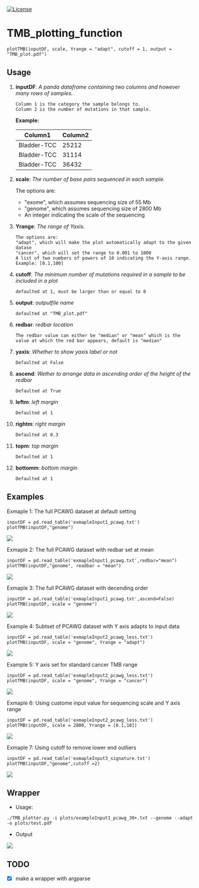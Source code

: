 [![License](https://img.shields.io/badge/License-BSD\%202--Clause-orange.svg)](https://opensource.org/licenses/BSD-2-Clause)


# TMB_plotting_function

```
plotTMB(inputDF, scale, Yrange = "adapt", cutoff = 1, output = "TMB_plot.pdf")
```
## Usage

1. **inputDF**:  *A panda dataframe containing two columns and however many rows of samples.* 
    ```
    Column 1 is the category the sample belongs to. 
    Column 2 is the number of mutations in that sample.
    ```            
    **Example:**
    
    | Column1 | Column2 |
    |-------------|-------|
    | Bladder-TCC | 25212 |
    | Bladder-TCC | 31114 |
    | Bladder-TCC | 36432 |
    

2. **scale**:  *The number of base pairs sequenced in each sample.*

    The options are:

    * "exome", which assumes sequencing size of 55 Mb
    * "genome", which assumes sequencing size of 2800 Mb
    * An integer indicating the scale of the sequencing
    
3. **Yrange**:  *The range of Yaxis.*
    ```
    The options are:
    "adapt", which will make the plot automatically adapt to the given datase
    "cancer", which will set the range to 0.001 to 1000
    A list of two numbers of powers of 10 indicating the Y-axis range. Example: [0.1,100]
    ```
4. **cutoff**:  *The minimum number of mutations required in a sample to be included in a plot*
    ```
    defaulted at 1, must be larger than or equal to 0
    ```
5. **output**:  *outputfile name*
    ```
    defaulted at "TMB_plot.pdf"
    ```
6. **redbar**:  *redbar location*
    ```
    The redbar value can either be "median" or "mean" which is the value at which the red bar appears, default is "median"
    ```
7. **yaxis**:  *Whether to show yaxis label or not*
    ```
    Defaulted at False
    ```
8. **ascend**:  *Wether to arrange data in ascending order of the height of the redbar*
    ```
    Defaulted at True
    ```
9. **leftm**:  *left margin*
    ```
    Defaulted at 1
    ```
10. **rightm**:  *right margin*
    ```
    Defaulted at 0.3
    ```
11. **topm**:  *top margin*
    ```
    Defaulted at 1
    ```
12. **bottomm**:  *bottom margin*
    ```
    Defaulted at 1
    ```
## Examples

Exmaple 1:  The full PCAWG dataset at default setting
```
inputDF = pd.read_table('exmapleInput1_pcawg.txt')
plotTMB(inputDF,"genome")
```
![ ](plots/E1_default.png?raw=true "Exmaple 1: full PCAWG dataset")

Exmaple 2:  The full PCAWG dataset with redbar set at mean
```
inputDF = pd.read_table('exmapleInput1_pcawg.txt',redbar="mean")
plotTMB(inputDF,"genome", readbar = "mean")
```
![ ](plots/E1_mean.png?raw=true "Exmaple 2: full PCAWG dataset")

Exmaple 3:  The full PCAWG dataset with decending order
```
inputDF = pd.read_table('exmapleInput1_pcawg.txt',ascend=False)
plotTMB(inputDF, scale = "genome")
```
![ ](plots/E1_descend.png?raw=true "Exmaple 3: full PCAWG dataset")

Example 4:  Subtset of PCAWG dataset with Y axis adapts to input data
```
inputDF = pd.read_table('exmapleInput2_pcawg_less.txt')
plotTMB(inputDF, scale = "genome", Yrange = "adapt")
```
![ ](plots/E2_adapt.png?raw=true "Example 4:Y axis adapts to input data")


Example 5:  Y axis set for standard cancer TMB range
```
inputDF = pd.read_table('exmapleInput2_pcawg_less.txt')
plotTMB(inputDF, scale = "genome", Yrange = "cancer")
```
![ ](plots/E2_cancer.png?raw=true "Example 5:Y axis set for standard cancer TMB")


Exmaple 6:  Using custome input value for sequencing scale and Y axis range
```
inputDF = pd.read_table('exmapleInput2_pcawg_less.txt')
plotTMB(inputDF, scale = 2800, Yrange = [0.1,10])
```
![ ](plots/E2_custome.png?raw=true "Exmaple 6: custome input value for sequencing scale and Y axis range")


Exmaple 7:  Using cutoff to remove lower end outliers
```
inputDF = pd.read_table('exmapleInput3_signature.txt')
plotTMB(inputDF,"genome",cutoff =2)
```
![ ](plots/E3_cutoff.png?raw=true "Exmaple 7: Cutoff")

## Wrapper

* Usage:

```
./TMB_plotter.py -i plots/exampleInput1_pcawg_30+.txt --genome --adapt -o plots/test.pdf
```
* Output

![ ](plots/test.svg?raw=true "Test output")

## TODO

- [x] make a wrapper with argparse